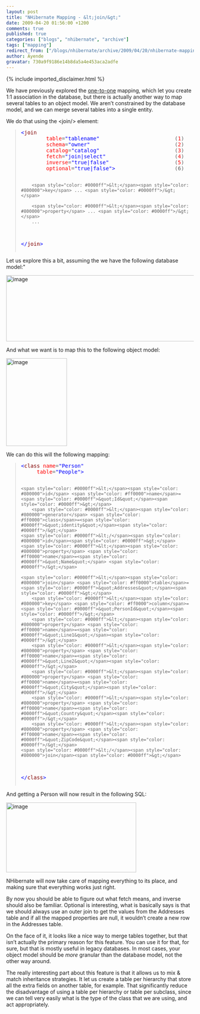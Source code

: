 ```yaml
---
layout: post
title: "NHibernate Mapping - &lt;join/&gt;"
date: 2009-04-20 01:56:00 +1200
comments: true
published: true
categories: ["blogs", "nhibernate", "archive"]
tags: ["mapping"]
redirect_from: ["/blogs/nhibernate/archive/2009/04/20/nhibernate-mapping-lt-join-gt.aspx"]
author: Ayende
gravatar: 730a9f9186e14b8da5a4e453aca2adfe
---
```

{% include imported_disclaimer.html %}
<p>We have previously explored the <a href="http://ayende.com/Blog/archive/2009/04/19/nhibernate-mapping-ltone-to-onegt.aspx">one-to-one</a> mapping, which let you create 1:1 association in the database, but there is actually another way to map several tables to an object model. We aren’t constrained by the database model, and we can merge several tables into a single entity. </p>  <p>We do that using the &lt;join/&gt; element:</p>  <blockquote>   <pre><span style="color: #0000ff">&lt;</span><span style="color: #800000">join</span>
        <span style="color: #ff0000">table</span>=<span style="color: #0000ff">&quot;tablename&quot;</span>                        (<span style="color: #ff0000">1</span>)
        <span style="color: #ff0000">schema</span>=<span style="color: #0000ff">&quot;owner&quot;</span>                           (<span style="color: #ff0000">2</span>)
        <span style="color: #ff0000">catalog</span>=<span style="color: #0000ff">&quot;catalog&quot;</span>                        (<span style="color: #ff0000">3</span>)
        <span style="color: #ff0000">fetch</span>=<span style="color: #0000ff">&quot;join|select&quot;</span>                      (<span style="color: #ff0000">4</span>)
        <span style="color: #ff0000">inverse</span>=<span style="color: #0000ff">&quot;true|false&quot;</span>                     (<span style="color: #ff0000">5</span>)
        <span style="color: #ff0000">optional</span>=<span style="color: #0000ff">&quot;true|false&quot;</span><span style="color: #0000ff">&gt;</span>                   (6)

        <span style="color: #0000ff">&lt;</span><span style="color: #800000">key</span> ... <span style="color: #0000ff">/&gt;</span>

        <span style="color: #0000ff">&lt;</span><span style="color: #800000">property</span> ... <span style="color: #0000ff">/&gt;</span>
        ...
<span style="color: #0000ff">&lt;/</span><span style="color: #800000">join</span><span style="color: #0000ff">&gt;</span></pre>
</blockquote>

<p>Let us explore this a bit, assuming the we have the following database model:&quot;</p>

<p><a href="http://nhforge.org/cfs-file.ashx/__key/CommunityServer.Blogs.Components.WeblogFiles/nhibernate/image_5F00_617B3C4E.png"><img title="image" style="border-top-width: 0px; display: inline; border-left-width: 0px; border-bottom-width: 0px; border-right-width: 0px" height="177" alt="image" src="http://nhforge.org/cfs-file.ashx/__key/CommunityServer.Blogs.Components.WeblogFiles/nhibernate/image_5F00_thumb_5F00_4BB67553.png" width="543" border="0" /></a> </p>

<p>And what we want is to map this to the following object model:</p>

<p><a href="http://nhforge.org/cfs-file.ashx/__key/CommunityServer.Blogs.Components.WeblogFiles/nhibernate/image_5F00_1D5F8057.png"><img title="image" style="border-top-width: 0px; display: inline; border-left-width: 0px; border-bottom-width: 0px; border-right-width: 0px" height="235" alt="image" src="http://nhforge.org/cfs-file.ashx/__key/CommunityServer.Blogs.Components.WeblogFiles/nhibernate/image_5F00_thumb_5F00_3348F2A7.png" width="163" border="0" /></a> </p>

<p>We can do this will the following mapping:</p>

<blockquote>
  <pre><span style="color: #0000ff">&lt;</span><span style="color: #800000">class</span> <span style="color: #ff0000">name</span>=<span style="color: #0000ff">&quot;Person&quot;</span>
	 <span style="color: #ff0000">table</span>=<span style="color: #0000ff">&quot;People&quot;</span><span style="color: #0000ff">&gt;</span>

	<span style="color: #0000ff">&lt;</span><span style="color: #800000">id</span> <span style="color: #ff0000">name</span>=<span style="color: #0000ff">&quot;Id&quot;</span><span style="color: #0000ff">&gt;</span>
		<span style="color: #0000ff">&lt;</span><span style="color: #800000">generator</span> <span style="color: #ff0000">class</span>=<span style="color: #0000ff">&quot;identity&quot;</span><span style="color: #0000ff">/&gt;</span>
	<span style="color: #0000ff">&lt;/</span><span style="color: #800000">id</span><span style="color: #0000ff">&gt;</span>
	<span style="color: #0000ff">&lt;</span><span style="color: #800000">property</span> <span style="color: #ff0000">name</span>=<span style="color: #0000ff">&quot;Name&quot;</span> <span style="color: #0000ff">/&gt;</span>

	<span style="color: #0000ff">&lt;</span><span style="color: #800000">join</span> <span style="color: #ff0000">table</span>=<span style="color: #0000ff">&quot;Addresses&quot;</span><span style="color: #0000ff">&gt;</span>
		<span style="color: #0000ff">&lt;</span><span style="color: #800000">key</span> <span style="color: #ff0000">column</span>=<span style="color: #0000ff">&quot;PersonId&quot;</span><span style="color: #0000ff">/&gt;</span>
		<span style="color: #0000ff">&lt;</span><span style="color: #800000">property</span> <span style="color: #ff0000">name</span>=<span style="color: #0000ff">&quot;Line1&quot;</span><span style="color: #0000ff">/&gt;</span>
		<span style="color: #0000ff">&lt;</span><span style="color: #800000">property</span> <span style="color: #ff0000">name</span>=<span style="color: #0000ff">&quot;Line2&quot;</span><span style="color: #0000ff">/&gt;</span>
		<span style="color: #0000ff">&lt;</span><span style="color: #800000">property</span> <span style="color: #ff0000">name</span>=<span style="color: #0000ff">&quot;City&quot;</span><span style="color: #0000ff">/&gt;</span>
		<span style="color: #0000ff">&lt;</span><span style="color: #800000">property</span> <span style="color: #ff0000">name</span>=<span style="color: #0000ff">&quot;Country&quot;</span><span style="color: #0000ff">/&gt;</span>
		<span style="color: #0000ff">&lt;</span><span style="color: #800000">property</span> <span style="color: #ff0000">name</span>=<span style="color: #0000ff">&quot;ZipCode&quot;</span><span style="color: #0000ff">/&gt;</span>
	<span style="color: #0000ff">&lt;/</span><span style="color: #800000">join</span><span style="color: #0000ff">&gt;</span>
<span style="color: #0000ff">&lt;/</span><span style="color: #800000">class</span><span style="color: #0000ff">&gt;</span></pre>
</blockquote>

<p>And getting a Person will now result in the following SQL:</p>

<p><a href="http://nhforge.org/cfs-file.ashx/__key/CommunityServer.Blogs.Components.WeblogFiles/nhibernate/image_5F00_45281725.png"><img title="image" style="border-top-width: 0px; display: inline; border-left-width: 0px; border-bottom-width: 0px; border-right-width: 0px" height="187" alt="image" src="http://nhforge.org/cfs-file.ashx/__key/CommunityServer.Blogs.Components.WeblogFiles/nhibernate/image_5F00_thumb_5F00_0011DAA0.png" width="349" border="0" /></a> </p>

<p>NHibernate will now take care of mapping everything to its place, and making sure that everything works just right.</p>

<p>By now you should be able to figure out what fetch means, and inverse should also be familiar. Optional is interesting, what is basically says is that we should always use an outer join to get the values from the Addresses table and if all the mapped properties are null, it wouldn’t create a new row in the Addresses table.</p>

<p>On the face of it, it looks like a nice way to merge tables together, but that isn’t actually the primary reason for this feature. You can use it for that, for sure, but that is mostly useful in legacy databases. In most cases, your object model should be <em>more</em> granular than the database model, not the other way around.</p>

<p>The really interesting part about this feature is that it allows us to mix &amp; match inheritance strategies. It let us create a table per hierarchy that store all the extra fields on another table, for example. That significantly reduce the disadvantage of using a table per hierarchy or table per subclass, since we can tell very easily what is the type of the class that we are using, and act appropriately.</p>

